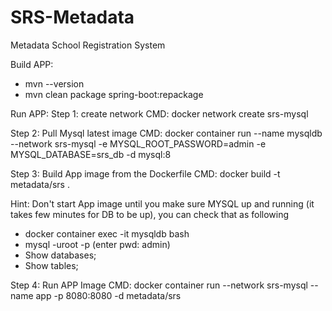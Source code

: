 # SRS-Metadata
Metadata School Registration System

 Build APP:
 - mvn --version
 - mvn clean package spring-boot:repackage
 
 Run APP:
 Step 1: create network
 CMD: docker network create srs-mysql
 
 Step 2: Pull Mysql latest image
 CMD:  docker container run --name mysqldb --network srs-mysql -e MYSQL_ROOT_PASSWORD=admin -e MYSQL_DATABASE=srs_db -d mysql:8
 
 Step 3: Build App image from the Dockerfile 
 CMD:  docker build -t metadata/srs .

 Hint: Don't start App image until you make sure MYSQL up and running (it takes few minutes for DB to be up), you can check that as following
 - docker container exec -it mysqldb bash
 - mysql -uroot -p  (enter pwd: admin)
 - Show databases;
 - Show tables;
 
 Step 4: Run APP Image
 CMD: docker container run --network srs-mysql --name app -p 8080:8080 -d metadata/srs


